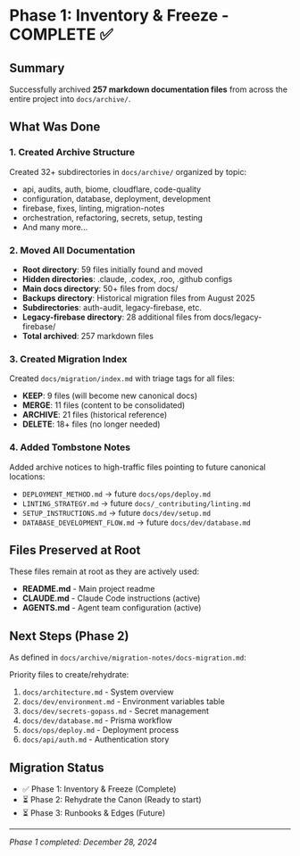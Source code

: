 # Phase 1: Inventory & Freeze - COMPLETE ✅

## Summary
Successfully archived **257 markdown documentation files** from across the entire project into `docs/archive/`.

## What Was Done

### 1. Created Archive Structure
Created 32+ subdirectories in `docs/archive/` organized by topic:
- api, audits, auth, biome, cloudflare, code-quality
- configuration, database, deployment, development
- firebase, fixes, linting, migration-notes
- orchestration, refactoring, secrets, setup, testing
- And many more...

### 2. Moved All Documentation
- **Root directory**: 59 files initially found and moved
- **Hidden directories**: .claude, .codex, .roo, .github configs
- **Main docs directory**: 50+ files from docs/ 
- **Backups directory**: Historical migration files from August 2025
- **Subdirectories**: auth-audit, legacy-firebase, etc.
- **Legacy-firebase directory**: 28 additional files from docs/legacy-firebase/
- **Total archived**: 257 markdown files

### 3. Created Migration Index
Created `docs/migration/index.md` with triage tags for all files:
- **KEEP**: 9 files (will become new canonical docs)
- **MERGE**: 11 files (content to be consolidated)
- **ARCHIVE**: 21 files (historical reference)
- **DELETE**: 18+ files (no longer needed)

### 4. Added Tombstone Notes
Added archive notices to high-traffic files pointing to future canonical locations:
- `DEPLOYMENT_METHOD.md` → future `docs/ops/deploy.md`
- `LINTING_STRATEGY.md` → future `docs/_contributing/linting.md`
- `SETUP_INSTRUCTIONS.md` → future `docs/dev/setup.md`
- `DATABASE_DEVELOPMENT_FLOW.md` → future `docs/dev/database.md`

## Files Preserved at Root
These files remain at root as they are actively used:
- **README.md** - Main project readme
- **CLAUDE.md** - Claude Code instructions (active)
- **AGENTS.md** - Agent team configuration (active)

## Next Steps (Phase 2)
As defined in `docs/archive/migration-notes/docs-migration.md`:

Priority files to create/rehydrate:
1. `docs/architecture.md` - System overview
2. `docs/dev/environment.md` - Environment variables table
3. `docs/dev/secrets-gopass.md` - Secret management
4. `docs/dev/database.md` - Prisma workflow
5. `docs/ops/deploy.md` - Deployment process
6. `docs/api/auth.md` - Authentication story

## Migration Status
- ✅ Phase 1: Inventory & Freeze (Complete)
- ⏳ Phase 2: Rehydrate the Canon (Ready to start)
- ⏳ Phase 3: Runbooks & Edges (Future)

---
*Phase 1 completed: December 28, 2024*